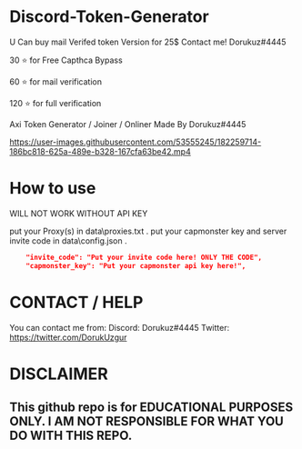 
# Discord-Token-Generator

U Can buy mail Verifed token Version for 25$ Contact me! Dorukuz#4445

30 ⭐ for Free Capthca Bypass

60 ⭐ for mail verification

120 ⭐ for full verification

Axi Token Generator / Joiner / Onliner Made By Dorukuz#4445



https://user-images.githubusercontent.com/53555245/182259714-186bc818-625a-489e-b328-167cfa63be42.mp4






# How to use

WILL NOT WORK WITHOUT API KEY

put your Proxy(s) in data\proxies.txt .
put your capmonster key and server invite code in data\config.json .
```json
    "invite_code": "Put your invite code here! ONLY THE CODE", 
    "capmonster_key": "Put your capmonster api key here!",
```

# CONTACT / HELP

You can contact me from:
Discord: Dorukuz#4445
Twitter: https://twitter.com/DorukUzgur

# DISCLAIMER

## This github repo is for EDUCATIONAL PURPOSES ONLY. I AM NOT RESPONSIBLE FOR WHAT YOU DO WITH THIS REPO.
